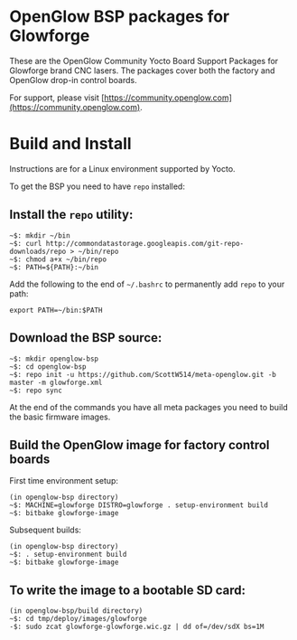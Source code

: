 # OpenGlow BSP packages for Glowforge
These are the OpenGlow Community Yocto Board Support Packages for Glowforge brand CNC lasers.
The packages cover both the factory and OpenGlow drop-in control boards.

For support, please visit [https://community.openglow.com](https://community.openglow.com).

# Build and Install
Instructions are for a Linux environment supported by Yocto.

To get the BSP you need to have `repo` installed:

## Install the `repo` utility:

```console
~$: mkdir ~/bin
~$: curl http://commondatastorage.googleapis.com/git-repo-downloads/repo > ~/bin/repo
~$: chmod a+x ~/bin/repo
~$: PATH=${PATH}:~/bin
```
Add the following to the end of ```~/.bashrc``` to permanently add ```repo``` to your path:
```console
export PATH=~/bin:$PATH
```
## Download the BSP source:

```console
~$: mkdir openglow-bsp
~$: cd openglow-bsp
~$: repo init -u https://github.com/ScottW514/meta-openglow.git -b master -m glowforge.xml
~$: repo sync
```

At the end of the commands you have all meta packages you need to build the basic firmware images.

## Build the OpenGlow image for factory control boards
First time environment setup:
```console
(in openglow-bsp directory)
~$: MACHINE=glowforge DISTRO=glowforge . setup-environment build
~$: bitbake glowforge-image
```
Subsequent builds:
```console
(in openglow-bsp directory)
~$: . setup-environment build
~$: bitbake glowforge-image
```

## To write the image to a bootable SD card:
```console
(in openglow-bsp/build directory)
~$: cd tmp/deploy/images/glowforge
-$: sudo zcat glowforge-glowforge.wic.gz | dd of=/dev/sdX bs=1M
```
